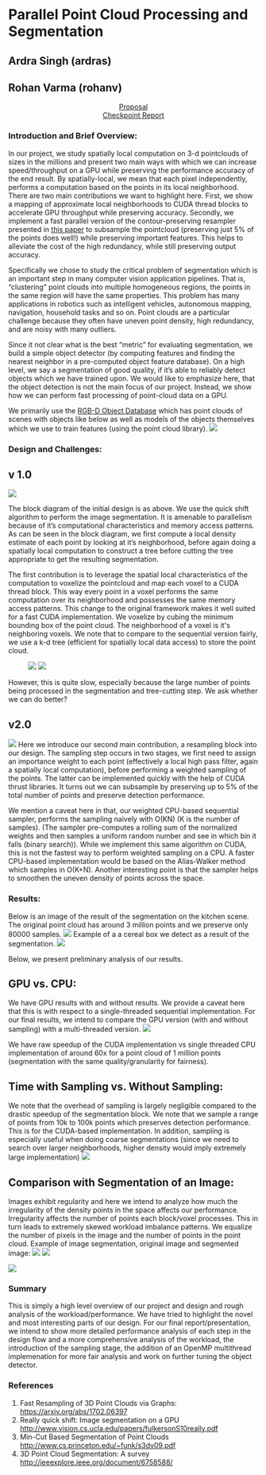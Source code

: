 # Parallel Point Cloud Processing and Segmentation
## Ardra Singh (ardras)
## Rohan Varma (rohanv)

<div style="text-align: center;"><a class="nav"  href="https://rohanvarma16.github.io/pcseg/proposal" target="_blank">Proposal</a></div>

<div style="text-align: center;"><a class="nav"  href="https://rohanvarma16.github.io/pcseg/checkpoint" target="_blank">Checkpoint Report</a></div>

### Introduction and Brief Overview:

In our project, we study spatially local computation on 3-d pointclouds of sizes in the millions and present two main ways with which we can increase speed/throughput on a GPU while preserving the performance accuracy of the end result. By spatially-local, we mean that each pixel independently, performs a computation based on the points in its local neighborhood.
There are two main contributions we want to highlight here. First, we show a mapping of approximate local neighborhoods to CUDA thread blocks to accelerate GPU throughput while preserving accuracy.
Secondly, we implement a fast parallel version of the contour-preserving resampler presented in <a class="nav"  href="https://arxiv.org/abs/1702.06397" target="_blank">this paper</a> to subsample the pointcloud (preserving just 5% of the points does well!) while preserving important features. This helps to alleviate the cost of the high redundancy, while still preserving output accuracy.

Specifically we chose to study the critical problem of segmentation which is an important step in many computer vision application pipelines. That is,  “clustering” point clouds into multiple homogeneous regions, the points in the same region will have the same properties. This problem has many applications in robotics such as intelligent vehicles, autonomous mapping, navigation, household tasks and so on. Point clouds are a particular challenge because they often have uneven point density, high redundancy, and are noisy with many outliers. 

Since it not clear what is the best “metric” for evaluating segmentation, we build a simple object detector (by computing features and finding the nearest neighbor in a pre-computed object feature database). On a high level, we say a segmentation of good quality, if it’s able to reliably detect objects which we have trained upon. We would like to emphasize here, that the object detection is not the main focus of our project. Instead, we show how we can perform fast processing of point-cloud data on a GPU.

We primarily use the <a class="nav"  href="http://rgbd-dataset.cs.washington.edu/dataset/" target="_blank">RGB-D Object Database</a> which has point clouds of scenes with objects like below as well as models of the objects themselves which we use to train features (using the point cloud library).
<img src="pc_or.png">

### Design and Challenges:

## v 1.0
<img src="block1.png">

The block diagram of the initial design is as above. We use the quick shift algorithm to perform the image segmentation. It is amenable to parallelism because of it’s computational characteristics and memory access patterns.
As can be seen in the block diagram, we first compute a local density estimate of each point by looking at it’s neighborhood, before again doing a spatially local computation to construct a tree before cutting the tree appropriate to get the resulting segmentation.

The first contribution is to leverage the spatial local characteristics of the computation to voxelize the pointcloud and map each voxel to a CUDA thread block. This way every point in a voxel performs the same computation over its neighborhood and possesses the same memory access patterns. This change to the original framework makes it well suited for a fast CUDA implementation. We voxelize by cubing the minimum bounding box of the point cloud. The neighborhood of a voxel is it's neighboring voxels.
We note that to compare to the sequential version fairly, we use a k-d tree (efficient for spatially local data access) to store the point cloud.
<figure class="half">
<img src="voxelgrid.png">
<img src="voxel_nbr.jpg">
</figure>


However, this is quite slow, especially because the large number of points being processed in the segmentation and tree-cutting step. We ask whether we can do better? 


## v2.0

<img src="block2.png">
Here we introduce our second main contribution, a resampling block into our design. The sampling step occurs in two stages, we first need to assign an importance weight to each point (effectively a local high pass filter, again a spatially local computation), before performing a weighted sampling of the points. The latter can be implemented quickly with the help of CUDA  thrust libraries. It turns out we can subsample by preserving up to 5% of the total number of points and preserve detection performance.

We mention a caveat here in that, our weighted CPU-based sequential sampler, performs the sampling naively with O(KN) (K is the number of samples). (The sampler pre-computes a rolling sum of the normalized weights and then samples a uniform random number and see in which bin it falls (binary search)). While we implement this same algorithm on CUDA, this is not the fastest way to perform weighted sampling on a CPU. A faster CPU-based implementation would be based on the Alias-Walker method which samples in O(K+N). 
Another interesting point is that the sampler helps to smoothen the uneven density of points across the space. 

### Results:
Below is an image of the result of the segmentation on the kitchen scene. The original point cloud has around 3 million points and we preserve only 80000 samples.
<img src="pc_seg.png">
Example of a a cereal box we detect as a result of the segmentation.
<img src="detector.png">

Below, we present preliminary analysis of our results.
## GPU vs. CPU:
We have GPU results with and without results.
We provide a caveat here that this is with respect to a single-threaded sequential implementation. For our final results, we intend to compare the GPU version (with and without sampling) with a multi-threaded version.
<img src="Plot3.png">

We have raw speedup of the CUDA implementation vs single threaded CPU implementation of around 60x for a point cloud of 1 million points (segmentation with the same quality/granularity for fairness).

## Time with Sampling vs. Without Sampling:

We note that the overhead of sampling is largely negligible compared to the drastic speedup of the segmentation block. We note that we sample a range of points from 10k to 100k points which preserves detection performance. This is for the CUDA-based implementation. In addition, sampling is especially useful when doing coarse segmentations (since we need to search over larger neighborhoods, higher density would imply extremely large implementation)
<img src="Plot5.png">

## Comparison with Segmentation of an Image:

Images exhibit regularity and here we intend to analyze how much the irregularity of the density points in the space affects our performance. Irregularity affects the number of points each block/voxel processes. This in turn leads to extremely skewed workload imbalance patterns. We equalize the number of pixels in the image and the number of points in the point cloud. 
Example of image segmentation, original image and segmented image:
<img src="original_bird.jpg">
<img src="d_15_t_12.jpg">

<img src="Plot4.png">

### Summary
This is simply a high level overview of our project and design and rough analysis of the workload/performance. We have tried to highlight the novel and most interesting parts of our design. For our final report/presentation, we intend to show more detailed performance analysis of each step in the design flow and a more comprehensive analysis of the workload, the introduction of the sampling stage, the addition of an OpenMP multithread implemenation for more fair analysis and work on further tuning the object detector.

### References

1. Fast Resampling of 3D Point Clouds via Graphs: https://arxiv.org/abs/1702.06397
2. Really quick shift: Image segmentation on a GPU http://www.vision.cs.ucla.edu/papers/fulkersonS10really.pdf
3. Min-Cut Based Segmentation of Point Clouds http://www.cs.princeton.edu/~funk/s3dv09.pdf
4. 3D Point Cloud Segmentation: A survey http://ieeexplore.ieee.org/document/6758588/










